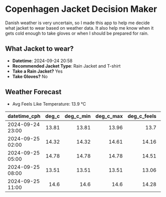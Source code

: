 
# Copenhagen Jacket Decision Maker

Danish weather is very uncertain, so I made this app to help me decide what jacket to wear based on weather data. 
It also help me know when it gets cold enough to take gloves or when I should be prepared for rain.

## What Jacket to wear?

- **Datetime**: 2024-09-24 20:58
- **Recommended Jacket Type**: Rain Jacket and T-shirt
- **Take a Rain Jacket?** Yes
- **Take Gloves?** No

## Weather Forecast
- Avg Feels Like Temperature: 13.9 °C

| datetime_cph     |   deg_c |   deg_c_min |   deg_c_max |   deg_c_feels | weather   | wind   | rain   |
|:-----------------|--------:|------------:|------------:|--------------:|:----------|:-------|:-------|
| 2024-09-24 23:00 |   13.81 |       13.81 |       13.96 |         13.7  | Rain      | Medium | Medium |
| 2024-09-25 02:00 |   14.32 |       14.32 |       14.61 |         14.16 | Rain      | High   | Low    |
| 2024-09-25 05:00 |   14.78 |       14.78 |       14.78 |         14.51 | Rain      | High   | Low    |
| 2024-09-25 08:00 |   13.51 |       13.51 |       13.51 |         13.06 | Clouds    | High   | None   |
| 2024-09-25 11:00 |   14.6  |       14.6  |       14.6  |         14.28 | Rain      | High   | Low    |
        